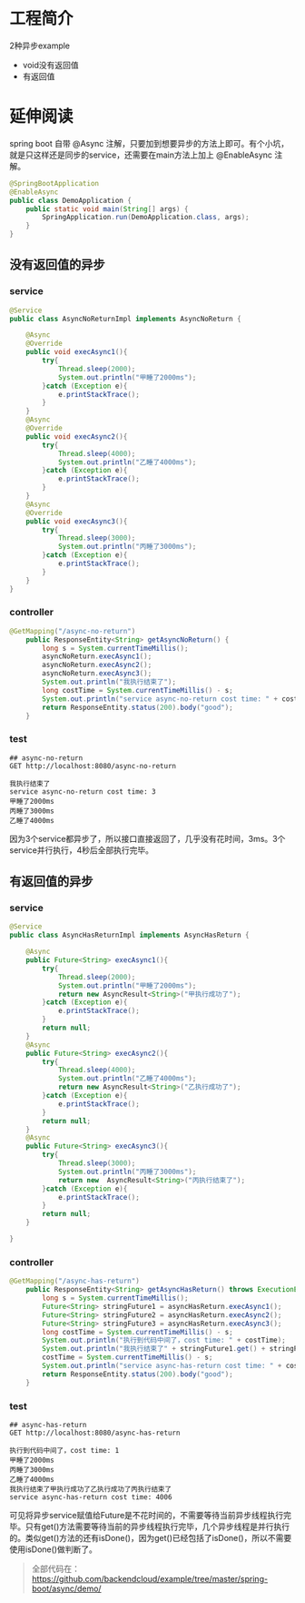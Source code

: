 # 工程简介
2种异步example
* void没有返回值
* 有返回值

# 延伸阅读

spring boot 自带 @Async 注解，只要加到想要异步的方法上即可。有个小坑，就是只这样还是同步的service，还需要在main方法上加上 @EnableAsync 注解。
```java
@SpringBootApplication
@EnableAsync
public class DemoApplication {
    public static void main(String[] args) {
        SpringApplication.run(DemoApplication.class, args);
    }
}
```
## 没有返回值的异步
### service
```java
@Service
public class AsyncNoReturnImpl implements AsyncNoReturn {

    @Async
    @Override
    public void execAsync1(){
        try{
            Thread.sleep(2000);
            System.out.println("甲睡了2000ms");
        }catch (Exception e){
            e.printStackTrace();
        }
    }
    @Async
    @Override
    public void execAsync2(){
        try{
            Thread.sleep(4000);
            System.out.println("乙睡了4000ms");
        }catch (Exception e){
            e.printStackTrace();
        }
    }
    @Async
    @Override
    public void execAsync3(){
        try{
            Thread.sleep(3000);
            System.out.println("丙睡了3000ms");
        }catch (Exception e){
            e.printStackTrace();
        }
    }
}
```
### controller
```java
@GetMapping("/async-no-return")
    public ResponseEntity<String> getAsyncNoReturn() {
        long s = System.currentTimeMillis();
        asyncNoReturn.execAsync1();
        asyncNoReturn.execAsync2();
        asyncNoReturn.execAsync3();
        System.out.println("我执行结束了");
        long costTime = System.currentTimeMillis() - s;
        System.out.println("service async-no-return cost time: " + costTime);
        return ResponseEntity.status(200).body("good");
    }
```
### test
    ## async-no-return
    GET http://localhost:8080/async-no-return
    
    我执行结束了
    service async-no-return cost time: 3
    甲睡了2000ms
    丙睡了3000ms
    乙睡了4000ms

因为3个service都异步了，所以接口直接返回了，几乎没有花时间，3ms。3个service并行执行，4秒后全部执行完毕。
## 有返回值的异步
### service
```java
@Service
public class AsyncHasReturnImpl implements AsyncHasReturn {

    @Async
    public Future<String> execAsync1(){
        try{
            Thread.sleep(2000);
            System.out.println("甲睡了2000ms");
            return new AsyncResult<String>("甲执行成功了");
        }catch (Exception e){
            e.printStackTrace();
        }
        return null;
    }
    @Async
    public Future<String> execAsync2(){
        try{
            Thread.sleep(4000);
            System.out.println("乙睡了4000ms");
            return new AsyncResult<String>("乙执行成功了");
        }catch (Exception e){
            e.printStackTrace();
        }
        return null;
    }
    @Async
    public Future<String> execAsync3(){
        try{
            Thread.sleep(3000);
            System.out.println("丙睡了3000ms");
            return new  AsyncResult<String>("丙执行结束了");
        }catch (Exception e){
            e.printStackTrace();
        }
        return null;
    }

}
```
### controller
```java
@GetMapping("/async-has-return")
    public ResponseEntity<String> getAsyncHasReturn() throws ExecutionException, InterruptedException {
        long s = System.currentTimeMillis();
        Future<String> stringFuture1 = asyncHasReturn.execAsync1();
        Future<String> stringFuture2 = asyncHasReturn.execAsync2();
        Future<String> stringFuture3 = asyncHasReturn.execAsync3();
        long costTime = System.currentTimeMillis() - s;
        System.out.println("执行到代码中间了，cost time: " + costTime);
        System.out.println("我执行结束了" + stringFuture1.get() + stringFuture2.get() + stringFuture3.get());
        costTime = System.currentTimeMillis() - s;
        System.out.println("service async-has-return cost time: " + costTime);
        return ResponseEntity.status(200).body("good");
    }
```
### test
    ## async-has-return
    GET http://localhost:8080/async-has-return
    
    执行到代码中间了，cost time: 1
    甲睡了2000ms
    丙睡了3000ms
    乙睡了4000ms
    我执行结束了甲执行成功了乙执行成功了丙执行结束了
    service async-has-return cost time: 4006

可见将异步service赋值给Future是不花时间的，不需要等待当前异步线程执行完毕。只有get()方法需要等待当前的异步线程执行完毕，几个异步线程是并行执行的。类似get()方法的还有isDone()，因为get()已经包括了isDone()，所以不需要使用isDone()做判断了。

> 全部代码在： https://github.com/backendcloud/example/tree/master/spring-boot/async/demo/
